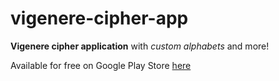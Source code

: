 # vigenere-cipher-app
**Vigenere cipher application** with *custom alphabets* and more!

Available for free on Google Play Store [here](https://play.google.com/store/apps/details?id=com.voidcode.vigenere_cipher)
